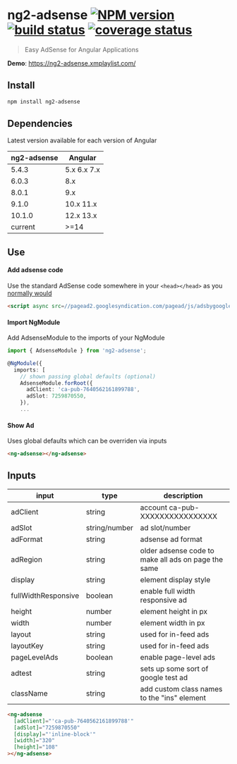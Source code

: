# ng2-adsense [![NPM version][npm-image]][npm-url] [![build status][circle-img]][circle-url] [![coverage status][coverage-img]][coverage-url]

[npm-image]: https://img.shields.io/npm/v/ng2-adsense.svg
[npm-url]: https://npmjs.org/package/ng2-adsense
[circle-img]: https://circleci.com/gh/scttcper/ng2-adsense.svg?style=svg
[circle-url]: https://circleci.com/gh/scttcper/ng2-adsense
[coverage-img]: https://codecov.io/gh/scttcper/ng2-adsense/branch/master/graph/badge.svg
[coverage-url]: https://codecov.io/gh/scttcper/ng2-adsense

> Easy AdSense for Angular Applications

**Demo**: https://ng2-adsense.xmplaylist.com/

## Install

```bash
npm install ng2-adsense
```

## Dependencies

Latest version available for each version of Angular

| ng2-adsense | Angular     |
| ----------- | ----------- |
| 5.4.3       | 5.x 6.x 7.x |
| 6.0.3       | 8.x         |
| 8.0.1       | 9.x         |
| 9.1.0       | 10.x 11.x   |
| 10.1.0      | 12.x 13.x   |
| current     | >=14        |

## Use

#### Add adsense code

Use the standard AdSense code somewhere in your `<head></head>` as you [normally would](https://support.google.com/adsense/answer/7477845)

```html
<script async src=//pagead2.googlesyndication.com/pagead/js/adsbygoogle.js></script>
```

#### Import NgModule

Add AdsenseModule to the imports of your NgModule

```typescript
import { AdsenseModule } from 'ng2-adsense';

@NgModule({
  imports: [
    // shown passing global defaults (optional)
    AdsenseModule.forRoot({
      adClient: 'ca-pub-7640562161899788',
      adSlot: 7259870550,
    }),
    ...
```

#### Show Ad

Uses global defaults which can be overriden via inputs

```html
<ng-adsense></ng-adsense>
```

## Inputs

| input               | type          | description                                         |
| ------------------- | ------------- | --------------------------------------------------- |
| adClient            | string        | account ca-pub-XXXXXXXXXXXXXXXX                     |
| adSlot              | string/number | ad slot/number                                      |
| adFormat            | string        | adsense ad format                                   |
| adRegion            | string        | older adsense code to make all ads on page the same |
| display             | string        | element display style                               |
| fullWidthResponsive | boolean       | enable full width responsive ad                     |
| height              | number        | element height in px                                |
| width               | number        | element width in px                                 |
| layout              | string        | used for in-feed ads                                |
| layoutKey           | string        | used for in-feed ads                                |
| pageLevelAds        | boolean       | enable page-level ads                               |
| adtest              | string        | sets up some sort of google test ad                 |
| className           | string        | add custom class names to the "ins" element         |

```html
<ng-adsense
  [adClient]="'ca-pub-7640562161899788'"
  [adSlot]="7259870550"
  [display]="'inline-block'"
  [width]="320"
  [height]="108"
></ng-adsense>
```

